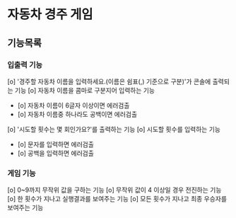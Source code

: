 # 자동차 경주 게임

## 기능목록
### 입출력 기능
[o] '경주할 자동차 이름을 입력하세요.(이름은 쉼표(,) 기준으로 구분)'가 콘솔에 출력되는 기능
[o] 자동차 이름을 콤마로 구분지어 입력하는 기능
  - [o] 자동차 이름이 6글자 이상이면 에러검출
  - [o] 자동차 이름중 하나라도 공백이면 에러검출

[o] '시도할 횟수는 몇 회인가요?'를 출력하는 기능
[o] 시도할 횟수를 입력하는 기능
  - [o] 문자를 입력하면 에러검출
  - [o] 공백을 입력하면 에러검출

### 게임 기능
[o] 0~9까지 무작위 값을 구하는 기능
[o] 무작위 값이 4 이상일 경우 전진하는 기능
[o] 한 횟수가 지나고 실행결과를 보여주는 기능
[o] 모든 횟수가 지나고 최종 우승자를 보여주는 기능


